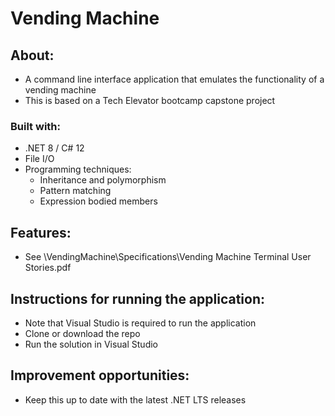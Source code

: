 # Vending Machine

## About:
- A command line interface application that emulates the functionality of a vending machine
- This is based on a Tech Elevator bootcamp capstone project

### Built with:
- .NET 8 / C# 12
- File I/O
- Programming techniques:
	- Inheritance and polymorphism
	- Pattern matching
	- Expression bodied members

## Features:
- See \VendingMachine\Specifications\Vending Machine Terminal User Stories.pdf

## Instructions for running the application:
- Note that Visual Studio is required to run the application
- Clone or download the repo
- Run the solution in Visual Studio

## Improvement opportunities:
- Keep this up to date with the latest .NET LTS releases